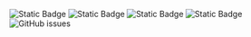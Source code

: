 ![Static Badge](https://img.shields.io/badge/blacklists-60-000000) ![Static Badge](https://img.shields.io/badge/blacklisted-2687658-cc0000) ![Static Badge](https://img.shields.io/badge/whitelisted-2244-00CC00) ![Static Badge](https://img.shields.io/badge/streaming_blacklist-28107-000000) ![GitHub issues](https://img.shields.io/github/issues/fabriziosalmi/blacklists)
